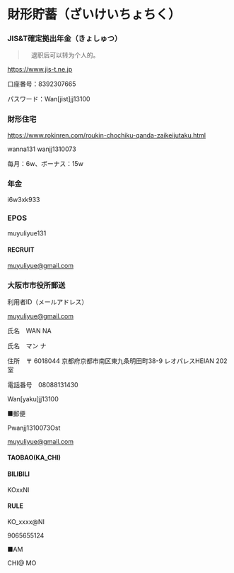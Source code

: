 # 財形貯蓄（ざいけいちょちく）

### JIS&T確定拠出年金（きょしゅつ）

  >　退职后可以转为个人的。

https://www.jis-t.ne.jp

口座番号：8392307665

パスワード：Wan[jist]jj13100



### 財形住宅



https://www.rokinren.com/roukin-chochiku-qanda-zaikeijutaku.html

wanna131 wanjj1310073

毎月：6w、ボーナス：15w



### 年金

i6w3xk933





### EPOS

muyuliyue131



#### RECRUIT

muyuliyue@gmail.com



### 大阪市市役所郵送

利用者ID（メールアドレス）

muyuliyue@gmail.com

氏名　WAN NA

氏名　マン ナ

住所　〒 6018044
京都府京都市南区東九条明田町38-9 レオパレスHEIAN 202室

電話番号　08088131430

Wan[yaku]jj13100





■郵便

Pwanjj1310073Ost

muyuliyue@gmail.com 

#### TAOBAO(KA_CHI)

#### BILIBILI

KOxxNI

#### RULE

KO_xxxx@NI

9065655124



■AM

CHI@  MO
